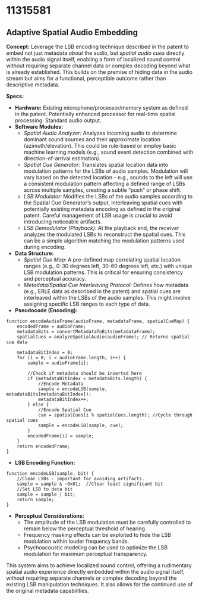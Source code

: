 # 11315581

## Adaptive Spatial Audio Embedding

**Concept:** Leverage the LSB encoding technique described in the patent to embed not just metadata *about* the audio, but *spatial audio cues* directly within the audio signal itself, enabling a form of localized sound control without requiring separate channel data or complex decoding beyond what is already established. This builds on the premise of hiding data in the audio stream but aims for a functional, perceptible outcome rather than descriptive metadata.

**Specs:**

*   **Hardware:** Existing microphone/processor/memory system as defined in the patent. Potentially enhanced processor for real-time spatial processing. Standard audio output.
*   **Software Modules:**
    *   *Spatial Audio Analyzer:* Analyzes incoming audio to determine dominant sound sources and their approximate location (azimuth/elevation). This could be rule-based or employ basic machine learning models (e.g., sound event detection combined with direction-of-arrival estimation).
    *   *Spatial Cue Generator:* Translates spatial location data into modulation patterns for the LSBs of audio samples. Modulation will vary based on the detected location – e.g., sounds to the left will use a consistent modulation pattern affecting a defined range of LSBs across multiple samples, creating a subtle “push” or phase shift.
    *   *LSB Modulator:* Modifies the LSBs of the audio samples according to the Spatial Cue Generator’s output, interleaving spatial cues with potentially existing metadata encoding as defined in the original patent. Careful management of LSB usage is crucial to avoid introducing noticeable artifacts.
    *   *LSB Demodulator (Playback):*  At the playback end, the receiver analyzes the modulated LSBs to reconstruct the spatial cues. This can be a simple algorithm matching the modulation patterns used during encoding.
*   **Data Structure:**
    *   *Spatial Cue Map:*  A pre-defined map correlating spatial location ranges (e.g., 0-30 degrees left, 30-60 degrees left, etc.) with unique LSB modulation patterns. This is critical for ensuring consistency and perceptual accuracy.
    *   *Metadata/Spatial Cue Interleaving Protocol:* Defines how metadata (e.g., ERLE data as described in the patent) and spatial cues are interleaved within the LSBs of the audio samples. This might involve assigning specific LSB ranges to each type of data.
*   **Pseudocode (Encoding):**

```
function encodeAudioFrame(audioFrame, metadataFrame, spatialCueMap) {
    encodedFrame = audioFrame;
    metadataBits = convertMetadataToBits(metadataFrame);
    spatialCues = analyzeSpatialAudio(audioFrame); // Returns spatial cue data

    metadataBitIndex = 0;
    for (i = 0; i < audioFrame.length; i++) {
        sample = audioFrame[i];

        //Check if metadata should be inserted here
        if (metadataBitIndex < metadataBits.length) {
            //Encode Metadata
            sample = encodeLSB(sample, metadataBits[metadataBitIndex]);
            metadataBitIndex++;
        } else {
            //Encode Spatial Cue
            cue = spatialCues[i % spatialCues.length]; //Cycle through spatial cues
            sample = encodeLSB(sample, cue);
        }
        encodedFrame[i] = sample;
    }
    return encodedFrame;
}
```

*   **LSB Encoding Function:**

```
function encodeLSB(sample, bit) {
    //Clear LSBs - important for avoiding artifacts.
    sample = sample & ~0x01;  //Clear least significant bit
    //Set LSB to data bit
    sample = sample | bit;
    return sample;
}
```

*   **Perceptual Considerations:**
    *   The amplitude of the LSB modulation must be carefully controlled to remain below the perceptual threshold of hearing.
    *   Frequency masking effects can be exploited to hide the LSB modulation within louder frequency bands.
    *   Psychoacoustic modeling can be used to optimize the LSB modulation for maximum perceptual transparency.



This system aims to achieve localized sound control, offering a rudimentary spatial audio experience directly embedded within the audio signal itself, without requiring separate channels or complex decoding beyond the existing LSB manipulation techniques. It also allows for the continued use of the original metadata capabilities.